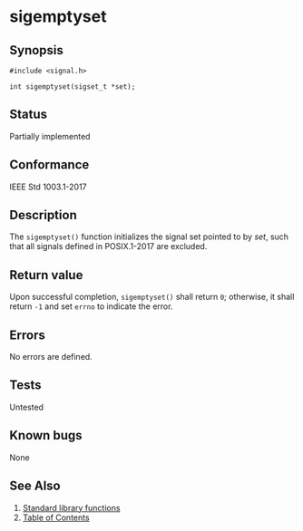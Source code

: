 # sigemptyset

## Synopsis

`#include <signal.h>`

` int sigemptyset(sigset_t *set); `

## Status

Partially implemented

## Conformance

IEEE Std 1003.1-2017

## Description

The `sigemptyset()` function initializes the signal set pointed to by _set_, such that all signals defined in
POSIX.1-2017 are excluded.

## Return value

Upon successful completion, `sigemptyset()` shall return `0`; otherwise, it shall return `-1` and set `errno`
to indicate the error.

## Errors

No errors are defined.

## Tests

Untested

## Known bugs

None

## See Also

1. [Standard library functions](../README.md)
2. [Table of Contents](../../../README.md)

